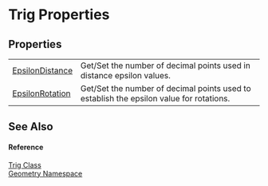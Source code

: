 # Trig Properties




## Properties
<table>
<tr>
<td><a href="1e24b207-f246-3413-4529-66b4bb81433f.md">EpsilonDistance</a></td>
<td>Get/Set the number of decimal points used in distance epsilon values.</td></tr>
<tr>
<td><a href="17eb65e1-ebfe-5776-9017-25e890063e48.md">EpsilonRotation</a></td>
<td>Get/Set the number of decimal points used to establish the epsilon value for rotations.</td></tr>
</table>

## See Also


#### Reference
<a href="71fcc577-416c-fb39-4db6-887defd7b424.md">Trig Class</a>  
<a href="eb409b48-e279-bdb4-daf3-3196b72d55a2.md">Geometry Namespace</a>  
